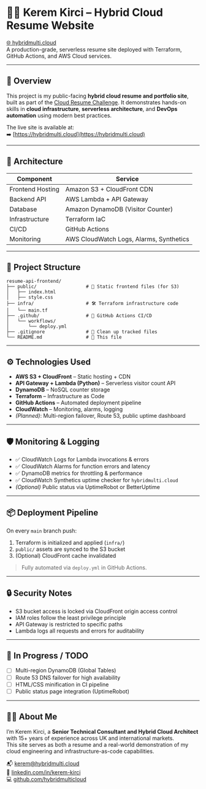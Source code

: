 # 🧑‍💼 Kerem Kirci – Hybrid Cloud Resume Website  
[🌐 hybridmulti.cloud](https://hybridmulti.cloud)  
A production-grade, serverless resume site deployed with Terraform, GitHub Actions, and AWS Cloud services.

---

## 🚀 Overview

This project is my public-facing **hybrid cloud resume and portfolio site**, built as part of the [Cloud Resume Challenge](https://cloudresumechallenge.dev/). It demonstrates hands-on skills in **cloud infrastructure**, **serverless architecture**, and **DevOps automation** using modern best practices.

The live site is available at:  
➡️ [https://hybridmulti.cloud](https://hybridmulti.cloud)

---

## 🧱 Architecture

| Component          | Service                        |
|--------------------|--------------------------------|
| Frontend Hosting   | Amazon S3 + CloudFront CDN     |
| Backend API        | AWS Lambda + API Gateway       |
| Database           | Amazon DynamoDB (Visitor Counter) |
| Infrastructure     | Terraform IaC                  |
| CI/CD              | GitHub Actions                 |
| Monitoring         | AWS CloudWatch Logs, Alarms, Synthetics |

---

## 📁 Project Structure

```
resume-api-frontend/
├── public/                  # 🚀 Static frontend files (for S3)
│   ├── index.html
│   ├── style.css
├── infra/                   # 🛠️ Terraform infrastructure code
│   └── main.tf
├── .github/                 # 🤖 GitHub Actions CI/CD
│   └── workflows/
│       └── deploy.yml
├── .gitignore               # 🧼 Clean up tracked files
└── README.md                # 📄 This file
```

---

## ⚙️ Technologies Used

- **AWS S3 + CloudFront** – Static hosting + CDN  
- **API Gateway + Lambda (Python)** – Serverless visitor count API  
- **DynamoDB** – NoSQL counter storage  
- **Terraform** – Infrastructure as Code  
- **GitHub Actions** – Automated deployment pipeline  
- **CloudWatch** – Monitoring, alarms, logging  
- *(Planned)*: Multi-region failover, Route 53, public uptime dashboard

---

## 🛡️ Monitoring & Logging

- ✅ CloudWatch Logs for Lambda invocations & errors  
- ✅ CloudWatch Alarms for function errors and latency  
- ✅ DynamoDB metrics for throttling & performance  
- ✅ CloudWatch Synthetics uptime checker for `hybridmulti.cloud`  
- *(Optional)* Public status via UptimeRobot or BetterUptime

---

## 📦 Deployment Pipeline

On every `main` branch push:
1. Terraform is initialized and applied (`infra/`)
2. `public/` assets are synced to the S3 bucket
3. (Optional) CloudFront cache invalidated

> Fully automated via `deploy.yml` in GitHub Actions.

---

## 🔒 Security Notes

- S3 bucket access is locked via CloudFront origin access control  
- IAM roles follow the least privilege principle  
- API Gateway is restricted to specific paths  
- Lambda logs all requests and errors for auditability

---

## 🧪 In Progress / TODO

- [ ] Multi-region DynamoDB (Global Tables)  
- [ ] Route 53 DNS failover for high availability  
- [ ] HTML/CSS minification in CI pipeline  
- [ ] Public status page integration (UptimeRobot)

---

## 🙋‍♂️ About Me

I’m Kerem Kirci, a **Senior Technical Consultant and Hybrid Cloud Architect** with 15+ years of experience across UK and international markets.  
This site serves as both a resume and a real-world demonstration of my cloud engineering and infrastructure-as-code capabilities.

📬 [kerem@hybridmulti.cloud](mailto:kerem@hybridmulti.cloud)  
🔗 [linkedin.com/in/kerem-kirci](https://linkedin.com/in/kerem-kirci)  
💻 [github.com/hybridmulticloud](https://github.com/hybridmulticloud)
